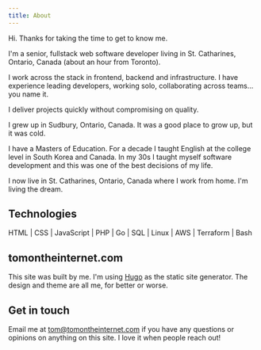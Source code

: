 ```yaml
---
title: About
---
```


Hi. Thanks for taking the time to get to know me.

I'm a senior, fullstack web software developer living in St. Catharines, Ontario, Canada (about an hour from Toronto).

I work across the stack in frontend, backend and infrastructure. I have experience leading developers, working solo, collaborating across teams... you name it.

I deliver projects quickly without compromising on quality.

I grew up in Sudbury, Ontario, Canada. It was a good place to grow up, but it was cold.

I have a Masters of Education. For a decade I taught English at the college level in South Korea and Canada. In my 30s I taught myself software development and this was one of the best decisions of my life.

I now live in St. Catharines, Ontario, Canada where I work from home. I'm living the dream.

## Technologies

HTML | CSS | JavaScript | PHP | Go | SQL | Linux | AWS | Terraform | Bash

## tomontheinternet.com

This site was built by me. I'm using [Hugo](https://gohugo.io/) as the static site generator. The design and theme are all me, for better or worse.

## Get in touch

Email me at <a href="mailto:tom@tomontheinternet.com">tom@tomontheinternet.com</a> if you have any questions or opinions on anything on this site. I love it when people reach out!
